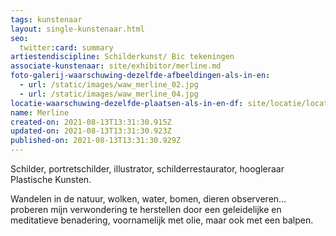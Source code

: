 ```yaml
---
tags: kunstenaar
layout: single-kunstenaar.html
seo:
  twitter:card: summary
artiestendiscipline: Schilderkunst/ Bic tekeningen
associate-kunstenaar: site/exhibitor/merline.md
foto-galerij-waarschuwing-dezelfde-afbeeldingen-als-in-en:
  - url: /static/images/waw_merline_02.jpg
  - url: /static/images/waw_merline_04.jpg
locatie-waarschuwing-dezelfde-plaatsen-als-in-en-df: site/locatie/locatie-van-michel-vranckx.md
name: Merline
created-on: 2021-08-13T13:31:30.915Z
updated-on: 2021-08-13T13:31:30.923Z
published-on: 2021-08-13T13:31:30.929Z
---
```

<!--StartFragment-->

Schilder, portretschilder, illustrator, schilderrestaurator, hoogleraar Plastische Kunsten.

Wandelen in de natuur, wolken, water, bomen, dieren observeren… proberen mijn verwondering te herstellen door een geleidelijke en meditatieve benadering, voornamelijk met olie, maar ook met een balpen.



<!--EndFragment-->